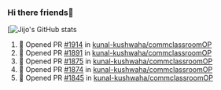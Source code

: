 ### Hi there friends👋

<!--
**JijoJames04/JijoJames04** is a ✨ _special_ ✨ repository because its `README.md` (this file) appears on your GitHub profile.

Here are some ideas to get you started:

- 🔭 I’m currently working on Open Source Projects
- 🌱 I’m currently learning Computer Science and Engineering
- 👯 I’m looking to collaborate on Open Source Community
- 🤔 I’m looking for help with Nerds and Learners
- 💬 Ask me about Computers
- 📫 How to reach me: jijojames9495@gmail.com
- 😄 Pronouns: ...
- ⚡ Fun fact: I...
-->

[![Jijo's GitHub stats](https://github-readme-stats.vercel.app/api?username=JijoJames04&show_icons=true&theme=tokyonight)

<!--START_SECTION:activity-->
1. 💪 Opened PR [#1914](https://github.com/kunal-kushwaha/commclassroomOP/pull/1914) in [kunal-kushwaha/commclassroomOP](https://github.com/kunal-kushwaha/commclassroomOP)
2. 💪 Opened PR [#1891](https://github.com/kunal-kushwaha/commclassroomOP/pull/1891) in [kunal-kushwaha/commclassroomOP](https://github.com/kunal-kushwaha/commclassroomOP)
3. 💪 Opened PR [#1875](https://github.com/kunal-kushwaha/commclassroomOP/pull/1875) in [kunal-kushwaha/commclassroomOP](https://github.com/kunal-kushwaha/commclassroomOP)
4. 💪 Opened PR [#1874](https://github.com/kunal-kushwaha/commclassroomOP/pull/1874) in [kunal-kushwaha/commclassroomOP](https://github.com/kunal-kushwaha/commclassroomOP)
5. 💪 Opened PR [#1845](https://github.com/kunal-kushwaha/commclassroomOP/pull/1845) in [kunal-kushwaha/commclassroomOP](https://github.com/kunal-kushwaha/commclassroomOP)
<!--END_SECTION:activity-->
